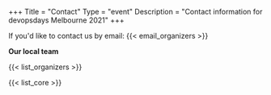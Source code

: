 +++
Title = "Contact"
Type = "event"
Description = "Contact information for devopsdays Melbourne 2021"
+++

If you'd like to contact us by email: {{< email_organizers >}}

**Our local team**

{{< list_organizers >}}


{{< list_core >}}
